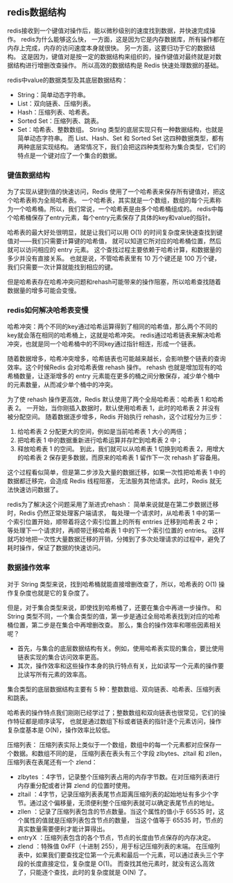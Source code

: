 ## redis数据结构

redis接收到一个键值对操作后，能以微秒级别的速度找到数据，并快速完成操作。
redis为什么能够这么快，
一方面，这是因为它是内存数据库，所有操作都在内存上完成，内存的访问速度本身就很快。
另一方面，这要归功于它的数据结构。
这是因为，键值对是按一定的数据结构来组织的，操作键值对最终就是对数据结构进行增删改查操作。
所以高效的数据结构是 Redis 快速处理数据的基础。

redis中value的数据类型及其底层数据结构：
- String：简单动态字符串。
- List：双向链表、压缩列表。
- Hash：压缩列表、哈希表。
- Sorted Set：压缩列表、跳表。
- Set：哈希表、整数数组。
String 类型的底层实现只有一种数据结构，也就是简单动态字符串。
而 List、Hash、Set 和 Sorted Set 这四种数据类型，都有两种底层实现结构。
通常情况下，我们会把这四种类型称为集合类型，它们的特点是一个键对应了一个集合的数据。

### 键值数据结构

为了实现从键到值的快速访问，Redis 使用了一个哈希表来保存所有键值对，把这个哈希表称为全局哈希表。
一个哈希表，其实就是一个数组，数组的每个元素称为一个哈希桶。所以，我们常说，一个哈希表是由多个哈希桶组成的。
redis中每个哈希桶保存了entry元素，每个entry元素保存了具体的key和value的指针。

哈希表的最大好处很明显，就是让我们可以用 O(1) 的时间复杂度来快速查找到键值对——我们只需要计算键的哈希值，
就可以知道它所对应的哈希桶位置，然后就可以访问相应的 entry 元素。
这个查找过程主要依赖于哈希计算，和数据量的多少并没有直接关系。
也就是说，不管哈希表里有 10 万个键还是 100 万个键，我们只需要一次计算就能找到相应的键。

但是哈希表存在哈希冲突问题和rehash可能带来的操作阻塞，所以哈希查找随着数据量的增多可能会变慢。

### redis如何解决哈希表变慢

哈希冲突：两个不同的key通过哈希运算得到了相同的哈希值，那么两个不同的key就会落在相同的哈希桶上，这就是哈希冲突。
redis通过哈希链表来解决哈希冲突，也就是同一个哈希桶中的不同key通过指针相连，形成一个链表。

随着数据增多，哈希冲突增多，哈希链表也可能越来越长，会影响整个链表的查询效率。这个时候Redis 会对哈希表做 rehash 操作。
rehash 也就是增加现有的哈希桶数量，让逐渐增多的 entry 元素能在更多的桶之间分散保存，减少单个桶中的元素数量，从而减少单个桶中的冲突。

为了使 rehash 操作更高效，Redis 默认使用了两个全局哈希表：哈希表 1 和哈希表 2。
一开始，当你刚插入数据时，默认使用哈希表 1，此时的哈希表 2 并没有被分配空间。
随着数据逐步增多，Redis 开始执行 rehash，这个过程分为三步：
1. 给哈希表 2 分配更大的空间，例如是当前哈希表 1 大小的两倍；
2. 把哈希表 1 中的数据重新进行哈希运算并存贮到哈希表 2 中；
3. 释放哈希表 1 的空间。
到此，我们就可以从哈希表 1 切换到哈希表 2，用增大的哈希表 2 保存更多数据，而原来的哈希表 1 留作下一次 rehash 扩容备用。

这个过程看似简单，但是第二步涉及大量的数据迁移，如果一次性把哈希表 1 中的数据都迁移完，会造成 Redis 线程阻塞，
无法服务其他请求。此时，Redis 就无法快速访问数据了。

redis为了解决这个问题采用了渐进式rehash：
简单来说就是在第二步数据迁移时，Redis 仍然正常处理客户端请求，
每处理一个请求时，从哈希表 1 中的第一个索引位置开始，顺带着将这个索引位置上的所有 entries 迁移到哈希表 2 中；
等处理下一个请求时，再顺带迁移哈希表 1 中的下一个索引位置的 entries。
这样就巧妙地把一次性大量数据迁移的开销，分摊到了多次处理请求的过程中，避免了耗时操作，保证了数据的快速访问。

### 数据操作效率

对于 String 类型来说，找到哈希桶就能直接增删改查了，所以，哈希表的 O(1) 操作复杂度也就是它的复杂度了。

但是，对于集合类型来说，即使找到哈希桶了，还要在集合中再进一步操作。
和 String 类型不同，一个集合类型的值，第一步是通过全局哈希表找到对应的哈希桶位置，第二步是在集合中再增删改查。
那么，集合的操作效率和哪些因素相关呢？
- 首先，与集合的底层数据结构有关。例如，使用哈希表实现的集合，要比使用链表实现的集合访问效率更高。
- 其次，操作效率和这些操作本身的执行特点有关，比如读写一个元素的操作要比读写所有元素的效率高。

集合类型的底层数据结构主要有 5 种：整数数组、双向链表、哈希表、压缩列表和跳表。

哈希表的操作特点我们刚刚已经学过了；整数数组和双向链表也很常见，它们的操作特征都是顺序读写，
也就是通过数组下标或者链表的指针逐个元素访问，操作复杂度基本是 O(N)，操作效率比较低。

压缩列表：
压缩列表实际上类似于一个数组，数组中的每一个元素都对应保存一个数据。和数组不同的是，
压缩列表在表头有三个字段 zlbytes、zltail 和 zllen，压缩列表在表尾还有一个 zlend：
- zlbytes ：4字节，记录整个压缩列表占用的内存字节数。在对压缩列表进行内存重分配或者计算 zlend 的位置时使用。
- zltail ：4字节，记录压缩列表表尾节点距离压缩列表的起始地址有多少个字节。通过这个偏移量，无须便利整个压缩列表就可以确定表尾节点的地址。
- zllen ：记录了压缩列表包含的节点数量。当这个属性的值小于 65535 时，这个属性的值就是压缩列表包含节点的数量，
当这个值等于 65535 时，节点的真实数量需要便利才能计算得出。
- entryX ：压缩列表包含的各个节点，节点的长度由节点保存的内存决定。
- zlend ：特殊值 0xFF（十进制 255），用于标记压缩列表的末端。
在压缩列表中，如果我们要查找定位第一个元素和最后一个元素，可以通过表头三个字段的长度直接定位，复杂度是 O(1)。
而查找其他元素时，就没有这么高效了，只能逐个查找，此时的复杂度就是 O(N) 了。